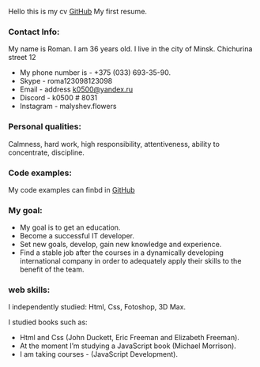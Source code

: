  Hello this is my cv 
 [GitHub](http://github.com)
My first resume.


### Contact Info: 
My name is Roman. I am 36 years old. I live in the city of Minsk. Chichurina street 12
* My phone number is -  +375 (033) 693-35-90. 
* Skype - roma123098123098
* Email - address k0500@yandex.ru
* Discord - k0500 # 8031
* Instagram - malyshev.flowers


### Personal qualities:
Calmness, hard work, high responsibility, attentiveness, ability to concentrate, discipline.


### Code examples: 
My code examples  can finbd in [GitHub](https://github.com/k0500)



### My goal:
* My goal is to get an education.
* Become a successful IT developer.
* Set new goals, develop, gain new knowledge and experience.
* Find a stable job after the courses in a dynamically developing international company in order to adequately apply their skills to the benefit of the team.



### web skills:
I independently studied:  Html,  Css,  Fotoshop,  3D Max.

I studied books such as:
* Html and Css (John Duckett, Eric Freeman and Elizabeth Freeman).
* At the moment I’m studying a JavaScript book (Michael Morrison).
* I am taking courses - (JavaScript Development).